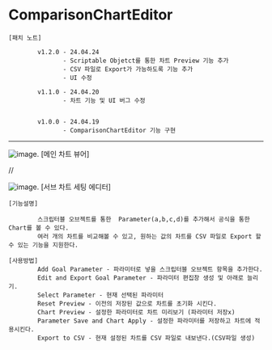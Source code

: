 # ComparisonChartEditor

    [패치 노트]

            v1.2.0 - 24.04.24
                   - Scriptable Objetct를 통한 차트 Preview 기능 추가
                   - CSV 파일로 Export가 가능하도록 기능 추가
                   - UI 수정
                   
            v1.1.0 - 24.04.20
                   - 차트 기능 및 UI 버그 수정
                   
            
            v1.0.0 - 24.04.19
                   - ComparisonChartEditor 기능 구현

-------------------------------------------------------------------------------------
![image](https://github.com/kastro723/ComparisonChartEditor/assets/55536937/759d391e-a9df-44a9-b8a3-6889f0c2777b).
[메인 차트 뷰어]

//

![image](https://github.com/kastro723/ComparisonChartEditor/assets/55536937/132240be-7e63-4ab9-b743-bd20b603ba9f).
[서브 차트 세팅 에디터]


    [기능설명]
    
            스크립터블 오브젝트를 통한  Parameter(a,b,c,d)를 추가해서 공식을 통한 Chart를 볼 수 있다.
            여러 개의 차트를 비교해볼 수 있고, 원하는 값의 차트를 CSV 파일로 Export 할 수 있는 기능을 지원한다.

    [사용방법]
            Add Goal Parameter - 파라미터로 넣을 스크립터블 오브젝트 항목을 추가한다.
            Edit and Export Goal Parameter - 파라미터 편집창 생성 및 아래로 늘리기.
            Select Parameter - 현재 선택된 파라미터
            Reset Preview - 이전의 저장된 값으로 차트를 초기화 시킨다.
            Chart Preview - 설정한 파라미터로 차트 미리보기 (파라미터 저장x)
            Parameter Save and Chart Apply - 설정한 파라미터를 저장하고 차트에 적용시킨다.
            Export to CSV - 현재 설정된 차트를 CSV 파일로 내보낸다.(CSV파일 생성)
  
            
